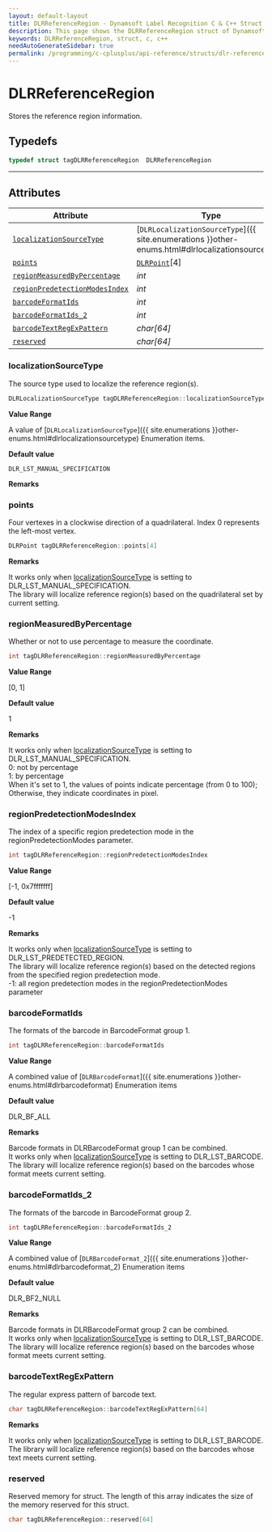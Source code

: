 ```yaml
---
layout: default-layout
title: DLRReferenceRegion - Dynamsoft Label Recognition C & C++ Struct
description: This page shows the DLRReferenceRegion struct of Dynamsoft Label Recognition for C & C++ Language.
keywords: DLRReferenceRegion, struct, c, c++
needAutoGenerateSidebar: true
permalink: /programming/c-cplusplus/api-reference/structs/dlr-reference-region.html
---
```



# DLRReferenceRegion
Stores the reference region information.  

## Typedefs

```cpp
typedef struct tagDLRReferenceRegion  DLRReferenceRegion 
```  
  
---
  

## Attributes
  
| Attribute | Type |
|---------- | ---- |
| [`localizationSourceType`](#localizationsourcetype) | [`DLRLocalizationSourceType`]({{ site.enumerations }}other-enums.html#dlrlocalizationsourcetype) |
| [`points`](#points) | [`DLRPoint`](dlr-point.md)[4] |
| [`regionMeasuredByPercentage`](#regionmeasuredbypercentage) | *int* |
| [`regionPredetectionModesIndex`](#regionpredetectionmodesindex) | *int* |
| [`barcodeFormatIds`](#barcodeformatids) | *int* |
| [`barcodeFormatIds_2`](#barcodeformatids_2) | *int* |
| [`barcodeTextRegExPattern`](#barcodetextregexpattern) | *char\[64\]* |
| [`reserved`](#reserved) | *char\[64\]* |

### localizationSourceType
The source type used to localize the reference region(s).
```cpp
DLRLocalizationSourceType tagDLRReferenceRegion::localizationSourceType
```

**Value Range**

A value of [`DLRLocalizationSourceType`]({{ site.enumerations }}other-enums.html#dlrlocalizationsourcetype) Enumeration items.

**Default value**

`DLR_LST_MANUAL_SPECIFICATION`

**Remarks**



### points
Four vertexes in a clockwise direction of a quadrilateral. Index 0 represents the left-most vertex. 
```cpp
DLRPoint tagDLRReferenceRegion::points[4]
```

**Remarks**

It works only when [localizationSourceType](#localizationsourcetype) is setting to DLR_LST_MANUAL_SPECIFICATION.<br>
    The library will localize reference region(s) based on the quadrilateral set by current setting.<br>

### regionMeasuredByPercentage
Whether or not to use percentage to measure the coordinate.
```cpp
int tagDLRReferenceRegion::regionMeasuredByPercentage
```

**Value Range**

[0, 1]

**Default value**

1

**Remarks**

It works only when [localizationSourceType](#localizationsourcetype) is setting to DLR_LST_MANUAL_SPECIFICATION.<br>
    0: not by percentage<br>
    1: by percentage<br>
    When it's set to 1, the values of points indicate percentage (from 0 to 100); Otherwise, they indicate coordinates in pixel.  


### regionPredetectionModesIndex
The index of a specific region predetection mode in the regionPredetectionModes parameter.
```cpp
int tagDLRReferenceRegion::regionPredetectionModesIndex
```

**Value Range**

[-1, 0x7fffffff]

**Default value**

-1

**Remarks**

It works only when [localizationSourceType](#localizationsourcetype) is setting to DLR_LST_PREDETECTED_REGION.<br>
    The library will localize reference region(s) based on the detected regions from the specified region predetection mode.<br>
    -1: all region predetection modes in the regionPredetectionModes parameter
    

### barcodeFormatIds
The formats of the barcode in BarcodeFormat group 1.
```cpp
int tagDLRReferenceRegion::barcodeFormatIds
```

**Value Range**

A combined value of [`DLRBarcodeFormat`]({{ site.enumerations }}other-enums.html#dlrbarcodeformat) Enumeration items

**Default value**

DLR_BF_ALL

**Remarks**

Barcode formats in DLRBarcodeFormat group 1 can be combined.<br>
    It works only when [localizationSourceType](#localizationsourcetype) is setting to DLR_LST_BARCODE.<br>
    The library will localize reference region(s) based on the barcodes whose format meets current setting.  
    

### barcodeFormatIds_2
The formats of the barcode in BarcodeFormat group 2.
```cpp
int tagDLRReferenceRegion::barcodeFormatIds_2
```

**Value Range**

A combined value of [`DLRBarcodeFormat_2`]({{ site.enumerations }}other-enums.html#dlrbarcodeformat_2) Enumeration items

**Default value**

DLR_BF2_NULL

**Remarks**

Barcode formats in DLRBarcodeFormat group 2 can be combined.<br>
    It works only when [localizationSourceType](#localizationsourcetype) is setting to DLR_LST_BARCODE.<br>
    The library will localize reference region(s) based on the barcodes whose format meets current setting.
    
### barcodeTextRegExPattern
The regular express pattern of barcode text.
```cpp
char tagDLRReferenceRegion::barcodeTextRegExPattern[64]
```

**Remarks**

It works only when [localizationSourceType](#localizationsourcetype) is setting to DLR_LST_BARCODE.<br>
    The library will localize reference region(s) based on the barcodes whose text meets current setting.


### reserved
Reserved memory for struct. The length of this array indicates the size of the memory reserved for this struct.
```cpp
char tagDLRReferenceRegion::reserved[64]
```
